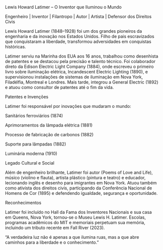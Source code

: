 Lewis Howard Latimer – O Inventor que Iluminou o Mundo

Engenheiro | Inventor | Filantropo | Autor | Artista | Defensor dos Direitos Civis

Lewis Howard Latimer (1848–1928) foi um dos grandes pioneiros da engenharia e da inovação nos Estados Unidos. Filho de pais escravizados que conquistaram a liberdade, transformou adversidades em conquistas históricas.

Latimer serviu na Marinha dos EUA aos 16 anos, trabalhou como desenhista de patentes e se destacou pela precisão e talento técnico. Foi colaborador direto da Edison Electric Light Company (1884), onde escreveu o primeiro livro sobre iluminação elétrica, Incandescent Electric Lighting (1890), e supervisionou instalações de sistemas de iluminação em Nova York, Filadélfia, Montreal e Londres. Mais tarde, integrou a General Electric (1892) e atuou como consultor de patentes até o fim da vida.

Patentes e Invenções

Latimer foi responsável por inovações que mudaram o mundo:

Sanitários ferroviários (1874)

Aprimoramentos da lâmpada elétrica (1881)

Processo de fabricação de carbonos (1882)

Suporte para lâmpadas (1882)

Luminária moderna (1910)

Legado Cultural e Social

Além de engenheiro brilhante, Latimer foi autor (Poems of Love and Life), músico (violino e flauta), artista plástico (pintura e teatro) e educador, lecionando inglês e desenho para imigrantes em Nova York. Atuou também como ativista dos direitos civis, participando da Conferência Nacional de Homens de Cor (1895) e defendendo igualdade, segurança e oportunidade.

Reconhecimentos

Latimer foi incluído no Hall da Fama dos Inventores Nacionais e sua casa em Queens, Nova York, tornou-se o Museu Lewis H. Latimer. Escolas, programas acadêmicos do MIT e memoriais perpetuam sua memória, incluindo um tributo recente em Fall River (2023).

“A verdadeira luz não é apenas a que ilumina ruas, mas a que abre caminhos para a liberdade e o conhecimento.”






